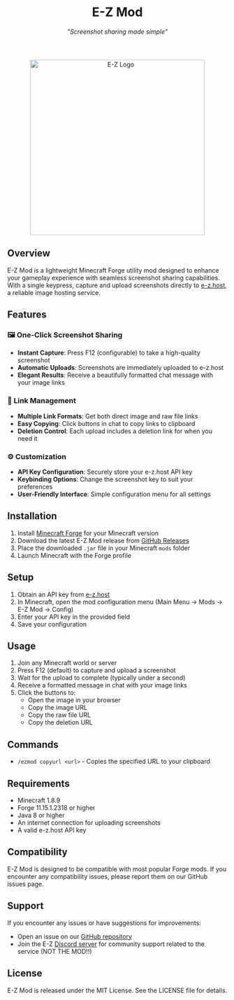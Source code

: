<div align="center">
  <h1>E-Z Mod</h1>
  <i>"Screenshot sharing made simple"</i>
</div>

&nbsp;

<div align="center">
  
</div>

<p align="center" style="margin-top: 25px;">
  <img src="https://assets.e-z.gg/e-ztransparent.png" alt="E-Z Logo" width="400">
</p>

## Overview

E-Z Mod is a lightweight Minecraft Forge utility mod designed to enhance your gameplay experience with seamless screenshot sharing capabilities. With a single keypress, capture and upload screenshots directly to [e-z.host](https://e-z.host), a reliable image hosting service.

## Features

### 🖼️ One-Click Screenshot Sharing

- **Instant Capture**: Press F12 (configurable) to take a high-quality screenshot
- **Automatic Uploads**: Screenshots are immediately uploaded to e-z.host
- **Elegant Results**: Receive a beautifully formatted chat message with your image links

### 🔗 Link Management

- **Multiple Link Formats**: Get both direct image and raw file links
- **Easy Copying**: Click buttons in chat to copy links to clipboard
- **Deletion Control**: Each upload includes a deletion link for when you need it

### ⚙️ Customization

- **API Key Configuration**: Securely store your e-z.host API key
- **Keybinding Options**: Change the screenshot key to suit your preferences
- **User-Friendly Interface**: Simple configuration menu for all settings

## Installation

1. Install [Minecraft Forge](https://files.minecraftforge.net/) for your Minecraft version
2. Download the latest E-Z Mod release from [GitHub Releases](https://github.com/q4ow/ezmod/releases)
3. Place the downloaded `.jar` file in your Minecraft `mods` folder
4. Launch Minecraft with the Forge profile

## Setup

1. Obtain an API key from [e-z.host](https://e-z.host)
2. In Minecraft, open the mod configuration menu (Main Menu → Mods → E-Z Mod → Config)
3. Enter your API key in the provided field
4. Save your configuration

## Usage

1. Join any Minecraft world or server
2. Press F12 (default) to capture and upload a screenshot
3. Wait for the upload to complete (typically under a second)
4. Receive a formatted message in chat with your image links
5. Click the buttons to:
   - Open the image in your browser
   - Copy the image URL
   - Copy the raw file URL
   - Copy the deletion URL

## Commands

- `/ezmod copyurl <url>` - Copies the specified URL to your clipboard

## Requirements

- Minecraft 1.8.9
- Forge 11.15.1.2318 or higher
- Java 8 or higher
- An internet connection for uploading screenshots
- A valid e-z.host API key

## Compatibility

E-Z Mod is designed to be compatible with most popular Forge mods. If you encounter any compatibility issues, please report them on our GitHub issues page.

## Support

If you encounter any issues or have suggestions for improvements:

- Open an issue on our [GitHub repository](https://github.com/q4ow/ezmod/issues)
- Join the E-Z [Discord server](https://discord.gg/ez) for community support related to the service (NOT THE MOD!!)

## License

E-Z Mod is released under the MIT License. See the LICENSE file for details.

